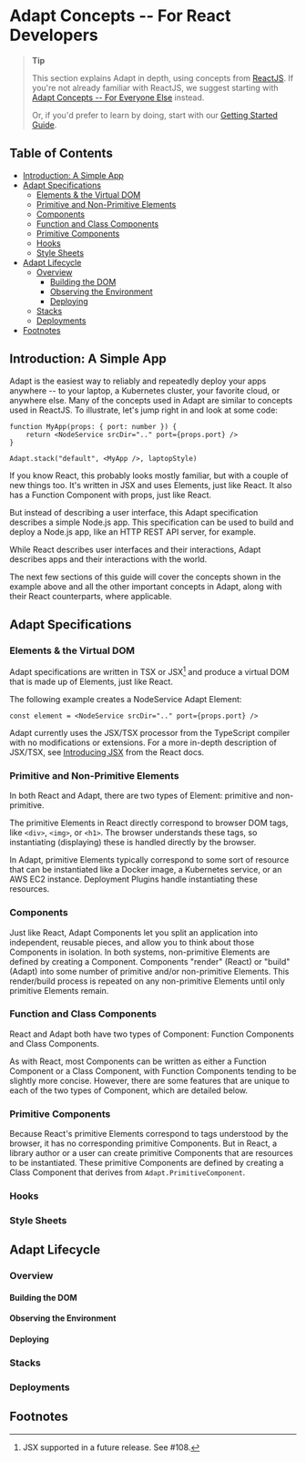 # Adapt Concepts -- For React Developers

> **Tip**
>
> This section explains Adapt in depth, using concepts from [ReactJS](https://reactjs.org). If you're not already familiar with ReactJS, we suggest starting with [Adapt Concepts -- For Everyone Else](non_react.md) instead.
>
> Or, if you'd prefer to learn by doing, start with our [Getting Started Guide](../../gsg/index.md).

<!-- START doctoc generated TOC please keep comment here to allow auto update -->
<!-- DON'T EDIT THIS SECTION, INSTEAD RE-RUN doctoc TO UPDATE -->
## Table of Contents

- [Introduction: A Simple App](#introduction-a-simple-app)
- [Adapt Specifications](#adapt-specifications)
    - [Elements & the Virtual DOM](#elements-&-the-virtual-dom)
    - [Primitive and Non-Primitive Elements](#primitive-and-non-primitive-elements)
    - [Components](#components)
    - [Function and Class Components](#function-and-class-components)
    - [Primitive Components](#primitive-components)
    - [Hooks](#hooks)
    - [Style Sheets](#style-sheets)
- [Adapt Lifecycle](#adapt-lifecycle)
    - [Overview](#overview)
        - [Building the DOM](#building-the-dom)
        - [Observing the Environment](#observing-the-environment)
        - [Deploying](#deploying)
    - [Stacks](#stacks)
    - [Deployments](#deployments)
- [Footnotes](#footnotes)

<!-- END doctoc generated TOC please keep comment here to allow auto update -->

## Introduction: A Simple App
Adapt is the easiest way to reliably and repeatedly deploy your apps anywhere -- to your laptop, a Kubernetes cluster, your favorite cloud, or anywhere else.
Many of the concepts used in Adapt are similar to concepts used in ReactJS.
To illustrate, let's jump right in and look at some code:

```tsx
function MyApp(props: { port: number }) {
    return <NodeService srcDir=".." port={props.port} />
}

Adapt.stack("default", <MyApp />, laptopStyle)
```

If you know React, this probably looks mostly familiar, but with a couple of new things too.
It's written in JSX and uses Elements, just like React.
It also has a Function Component with props, just like React.

But instead of describing a user interface, this Adapt specification describes a simple Node.js app.
This specification can be used to build and deploy a Node.js app, like an HTTP REST API server, for example.

While React describes user interfaces and their interactions, Adapt describes apps and their interactions with the world.

The next few sections of this guide will cover the concepts shown in the example above and all the other important concepts in Adapt, along with their React counterparts, where applicable.

## Adapt Specifications
### Elements & the Virtual DOM
Adapt specifications are written in TSX or JSX[^1] and produce a virtual DOM that is made up of Elements, just like React.
[^1]: JSX supported in a future release. See #108.

The following example creates a NodeService Adapt Element:
```tsx
const element = <NodeService srcDir=".." port={props.port} />
```

Adapt currently uses the JSX/TSX processor from the TypeScript compiler with no modifications or extensions.
For a more in-depth description of JSX/TSX, see [Introducing JSX](https://reactjs.org/docs/introducing-jsx.html) from the React docs.

### Primitive and Non-Primitive Elements
In both React and Adapt, there are two types of Element: primitive and non-primitive.

The primitive Elements in React directly correspond to browser DOM tags, like `<div>`, `<img>`, or `<h1>`.
The browser understands these tags, so instantiating (displaying) these is handled directly by the browser.

In Adapt, primitive Elements typically correspond to some sort of resource that can be instantiated like a Docker image, a Kubernetes service, or an AWS EC2 instance.
Deployment Plugins handle instantiating these resources.

### Components
Just like React, Adapt Components let you split an application into independent, reusable pieces, and allow you to think about those Components in isolation.
In both systems, non-primitive Elements are defined by creating a Component.
Components "render" (React) or "build" (Adapt) into some number of primitive and/or non-primitive Elements.
This render/build process is repeated on any non-primitive Elements until only primitive Elements remain.

### Function and Class Components
React and Adapt both have two types of Component: Function Components and Class Components.

As with React, most Components can be written as either a Function Component or a Class Component, with Function Components tending to be slightly more concise.
However, there are some features that are unique to each of the two types of Component, which are detailed below.

### Primitive Components
Because React's primitive Elements correspond to tags understood by the browser, it has no corresponding primitive Components.
But in React, a library author or a user can create primitive Components that are resources to be instantiated.
These primitive Components are defined by creating a Class Component that derives from `Adapt.PrimitiveComponent`.

### Hooks

### Style Sheets

## Adapt Lifecycle
### Overview
#### Building the DOM
#### Observing the Environment
#### Deploying

### Stacks
### Deployments

## Footnotes
